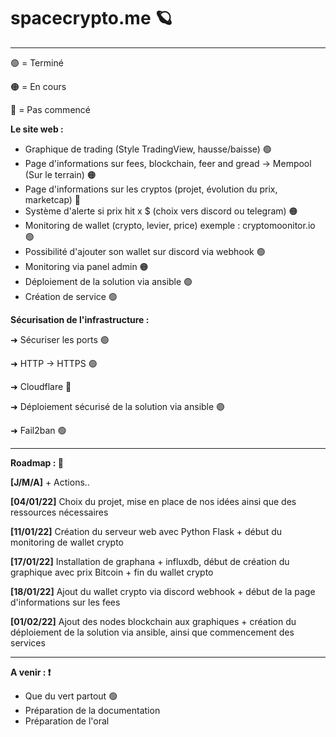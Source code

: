 # spacecrypto.me 🪐

---

🟢 = Terminé

🟠 = En cours

🔴 = Pas commencé

**Le site web :**

- Graphique de trading (Style TradingView, hausse/baisse) 🟢
- Page d'informations sur fees, blockchain, feer and gread -> Mempool (Sur le terrain) 🟠
- Page d'informations sur les cryptos (projet, évolution du prix, marketcap) 🔴
- Système d'alerte si prix hit x $ (choix vers discord ou telegram) 🟠
- Monitoring de wallet (crypto, levier, price) exemple : cryptomoonitor.io 🟢
- Possibilité d'ajouter son wallet sur discord via webhook 🟢
- Monitoring via panel admin 🟠
- Déploiement de la solution via ansible 🟢
- Création de service 🟢 

**Sécurisation de l'infrastructure :**

➜ Sécuriser les ports 🟢

➜ HTTP -> HTTPS 🟢

➜ Cloudflare 🔴

➜ Déploiement sécurisé de la solution via ansible 🟢

➜ Fail2ban 🟢

---

**Roadmap : 🧾** 

**[J/M/A]** + Actions..

**[04/01/22]** Choix du projet, mise en place de nos idées ainsi que des ressources nécessaires

**[11/01/22]** Création du serveur web avec Python Flask + début du monitoring de wallet crypto

**[17/01/22]** Installation de graphana + influxdb, début de création du graphique avec prix Bitcoin + fin du wallet crypto

**[18/01/22]** Ajout du wallet crypto via discord webhook + début de la page d'informations sur les fees

**[01/02/22]** Ajout des nodes blockchain aux graphiques + création du déploiement de la solution via ansible, ainsi que commencement des services

---

**A venir : ❗️**

- Que du vert partout 🟢
- Préparation de la documentation
- Préparation de l'oral
